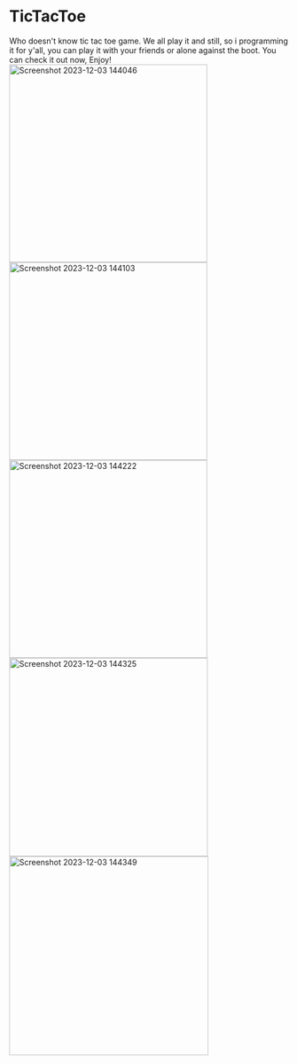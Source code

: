 # TicTacToe
Who doesn't know tic tac toe game. We all play it and still, so i programming it for y'all, you can play it with your friends or alone against the boot. You can check it out now, Enjoy!
<img width="357" alt="Screenshot 2023-12-03 144046" src="https://github.com/HamzaJemragi/TicTacToe/assets/138221865/9ccd8b16-23f2-4092-abd6-2117eee59faf">
<img width="357" alt="Screenshot 2023-12-03 144103" src="https://github.com/HamzaJemragi/TicTacToe/assets/138221865/c235a7d4-919b-438e-a0c6-0ff42ed269c7">
<img width="357" alt="Screenshot 2023-12-03 144222" src="https://github.com/HamzaJemragi/TicTacToe/assets/138221865/d93bc41b-2f6c-45e3-a502-7fbb76620673">
<img width="358" alt="Screenshot 2023-12-03 144325" src="https://github.com/HamzaJemragi/TicTacToe/assets/138221865/bd839066-4a85-4a65-bd56-7fd8a5549492">
<img width="359" alt="Screenshot 2023-12-03 144349" src="https://github.com/HamzaJemragi/TicTacToe/assets/138221865/5c23b261-88bd-4112-958b-ac02aa1188e2">
